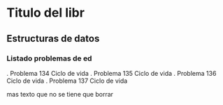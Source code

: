 # Titulo del libr
## Estructuras de datos
### Listado problemas de ed
. Problema 134 Ciclo de vida
. Problema 135 Ciclo de vida
. Problema 136 Ciclo de vida
. Problema 137 Ciclo de vida

mas texto que no se tiene que borrar